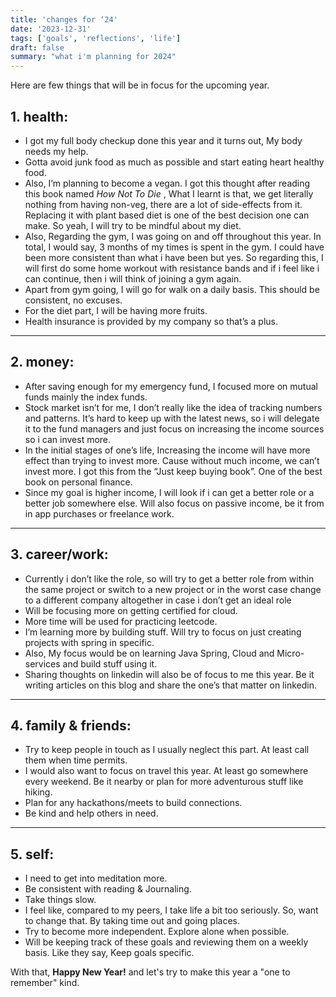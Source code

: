 ```yaml
---
title: 'changes for ‘24'
date: '2023-12-31'
tags: ['goals', 'reflections', 'life']
draft: false
summary: "what i'm planning for 2024"
---
```


Here are few things that will be in focus for the upcoming year.

## 1. health:

- I got my full body checkup done this year and it turns out, My body needs my help.
- Gotta avoid junk food as much as possible and start eating heart healthy food.
- Also, I’m planning to become a vegan. I got this thought after reading this book named _How Not To Die_ , What I learnt is that, we get literally nothing from having non-veg, there are a lot of side-effects from it. Replacing it with plant based diet is one of the best decision one can make. So yeah, I will try to be mindful about my diet.
- Also, Regarding the gym, I was going on and off throughout this year. In total, I would say, 3 months of my times is spent in the gym. I could have been more consistent than what i have been but yes. So regarding this, I will first do some home workout with resistance bands and if i feel like i can continue, then i will think of joining a gym again.
- Apart from gym going, I will go for walk on a daily basis. This should be consistent, no excuses.
- For the diet part, I will be having more fruits.
- Health insurance is provided by my company so that’s a plus.

---

## 2. money:

- After saving enough for my emergency fund, I focused more on mutual funds mainly the index funds.
- Stock market isn’t for me, I don’t really like the idea of tracking numbers and patterns. It’s hard to keep up with the latest news, so i will delegate it to the fund managers and just focus on increasing the income sources so i can invest more.
- In the initial stages of one’s life, Increasing the income will have more effect than trying to invest more. Cause without much income, we can’t invest more. I got this from the “Just keep buying book”. One of the best book on personal finance.
- Since my goal is higher income, I will look if i can get a better role or a better job somewhere else. Will also focus on passive income, be it from in app purchases or freelance work.

---

## 3. career/work:

- Currently i don’t like the role, so will try to get a better role from within the same project or switch to a new project or in the worst case change to a different company altogether in case i don’t get an ideal role
- Will be focusing more on getting certified for cloud.
- More time will be used for practicing leetcode.
- I’m learning more by building stuff. Will try to focus on just creating projects with spring in specific.
- Also, My focus would be on learning Java Spring, Cloud and Micro-services and build stuff using it.
- Sharing thoughts on linkedin will also be of focus to me this year. Be it writing articles on this blog and share the one’s that matter on linkedin.

---

## 4. family & friends:

- Try to keep people in touch as I usually neglect this part. At least call them when time permits.
- I would also want to focus on travel this year. At least go somewhere every weekend. Be it nearby or plan for more adventurous stuff like hiking.
- Plan for any hackathons/meets to build connections.
- Be kind and help others in need.

---

## 5. self:

- I need to get into meditation more.
- Be consistent with reading & Journaling.
- Take things slow.
- I feel like, compared to my peers, I take life a bit too seriously. So, want to change that. By taking time out and going places.
- Try to become more independent. Explore alone when possible.
- Will be keeping track of these goals and reviewing them on a weekly basis. Like they say, Keep goals specific.

With that, **Happy New Year!** and let's try to make this year  a "one to remember" kind.